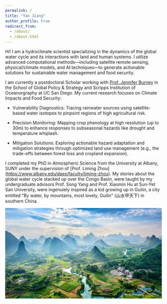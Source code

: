 ```yaml
---
permalink: /
title: "Yan Jiang"
author_profile: true
redirect_from: 
  - /about/
  - /about.html
---
```


Hi! I am a hydroclimate scientist specializing in the dynamics of the global water cycle and its interactions with land and human systems. I utilize advanced computational methods—including satellite remote sensing, physical/climate models, and AI techniques—to generate actionable solutions for sustainable water management and food security.

 I am currently a postdoctoral Scholar working with [Prof. Jennifer Burney](https://sustainability.stanford.edu/people/jennifer-burney) in the School of Global Policy & Strategy and Scripps Institution of Oceanorgraphy at UC San Diego. My current research focuses on Climate Impacts and Food Security:
 - Vulnerability Diagnostics: Tracing rainwater sources using satellite-based water isotopes to pinpoint regions of high agricultural risk.

- Precision Monitoring: Mapping crop phenology at high resolution (up to 30m) to enhance responses to subseasonal hazards like drought and temperature whiplash.

- Mitigation Solutions: Exploring actionable hazard adaptation and mitigation strategies through optimized land use management (e.g., the trade-offs between forest loss and cropland expansion).

 I completed my PhD in Atmospheric Science from the University at Albany, SUNY under the supervision of [Prof. Liming Zhou] (https://www.albany.edu/daes/faculty/liming-zhou). My stories about the global water cycle stacked up over the Congo Basin, were taught by my undergraduate advisors Prof. Song Yang and Prof. Xiaomin Hu at Sun-Yet San University, were ingenuiely inspired as a kid growing up in Guilin, a city entitled "By water, by mountains, most lovely, Guilin" (山水甲天下) in southern China. 

 ![The landscape](/images/city.jpg)


